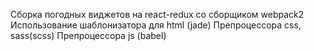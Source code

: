 Сборка погодных виджетов на react-redux со сборщиком webpack2
Использование шаблонизатора для html (jade)
Препроцессора css, sass(scss)
Препроцессора js (babel)